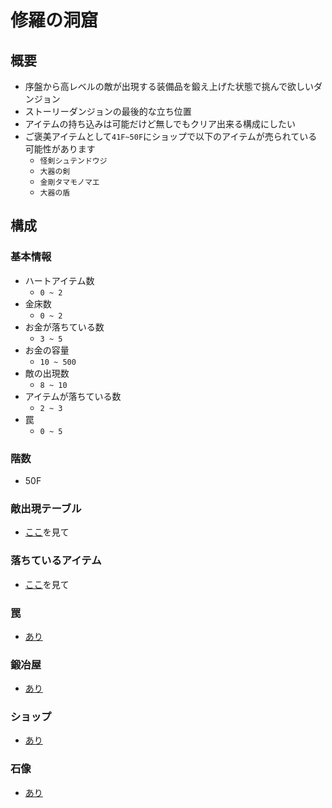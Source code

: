 # 修羅の洞窟
## 概要
- 序盤から高レベルの敵が出現する装備品を鍛え上げた状態で挑んで欲しいダンジョン
- ストーリーダンジョンの最後的な立ち位置
- アイテムの持ち込みは可能だけど無しでもクリア出来る構成にしたい
- ご褒美アイテムとして`41F~50F`にショップで以下のアイテムが売られている可能性があります
    - `怪剣シュテンドウジ`
    - `大器の剣`
    - `金剛タマモノマエ`
    - `大器の盾`

## 構成
### 基本情報
- ハートアイテム数
    - `0 ~ 2`
- 金床数
    - `0 ~ 2`
- お金が落ちている数
    - `3 ~ 5`
- お金の容量
    - `10 ~ 500`
- 敵の出現数
    - `8 ~ 10`
- アイテムが落ちている数
    - `2 ~ 3`
- 罠
    - `0 ~ 5`
### 階数
- 50F
### 敵出現テーブル
- [ここ](https://docs.google.com/spreadsheets/d/15rXLu7xYhgzawgrjlfpExmsEUf8ZRnx_B_J2VGMdSSY/edit#gid=1508427848)を見て
### 落ちているアイテム
- [ここ](https://docs.google.com/spreadsheets/d/15rXLu7xYhgzawgrjlfpExmsEUf8ZRnx_B_J2VGMdSSY/edit#gid=1720290710)を見て
### 罠
- [あり](https://docs.google.com/spreadsheets/d/15rXLu7xYhgzawgrjlfpExmsEUf8ZRnx_B_J2VGMdSSY/edit#gid=2881956)
### 鍛冶屋
- [あり](https://docs.google.com/spreadsheets/d/15rXLu7xYhgzawgrjlfpExmsEUf8ZRnx_B_J2VGMdSSY/edit#gid=380855294)
### ショップ
- [あり](https://docs.google.com/spreadsheets/d/15rXLu7xYhgzawgrjlfpExmsEUf8ZRnx_B_J2VGMdSSY/edit#gid=1293834058)
### 石像
- [あり](https://docs.google.com/spreadsheets/d/15rXLu7xYhgzawgrjlfpExmsEUf8ZRnx_B_J2VGMdSSY/edit#gid=1553102093)
